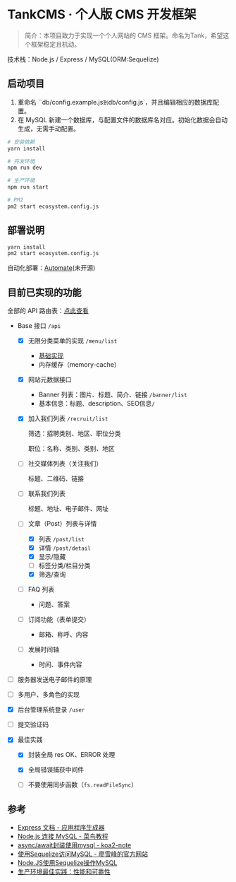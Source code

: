 # TankCMS · 个人版 CMS 开发框架

> 简介：本项目致力于实现一个个人网站的 CMS 框架。命名为Tank，希望这个框架稳定且机动。 

技术栈：Node.js / Express / MySQL(ORM:Sequelize)

## 启动项目

1. 重命名 ``db/config.example.js` 到 `db/config.js`，并且编辑相应的数据库配置。
2. 在 MySQL 新建一个数据库，与配置文件的数据库名对应。初始化数据会自动生成，无需手动配置。

```sh
# 安装依赖
yarn install

# 开发环境
npm run dev

# 生产环境
npm run start

# PM2
pm2 start ecosystem.config.js
```

## 部署说明

```sh
yarn install
pm2 start ecosystem.config.js
```

自动化部署：[Automate](https://github.com/canwdev/automate)(未开源)

## 目前已实现的功能

全部的 API 路由表：[点此查看](routes/api/index.js)

- Base 接口 `/api`
  - [x] 无限分类菜单的实现 `/menu/list`
  
    - [基础实现](https://segmentfault.com/a/1190000014284076)
    - 内存缓存（memory-cache）
    
  - [x] 网站元数据接口
  
    - Banner 列表：图片、标题、简介、链接 `/banner/list`
    - 基本信息：标题、description、SEO信息`/`
  
  - [x] 加入我们列表 `/recruit/list`
  
    筛选：招聘类别、地区、职位分类
  
    职位：名称、类别、类别、地区
  
  - [ ] 社交媒体列表（关注我们）
  
    标题、二维码、链接
  
  - [ ] 联系我们列表
  
    标题、地址、电子邮件、网址
  
  - [ ] 文章（Post）列表与详情
  
    - [x] 列表 `/post/list`
    - [x] 详情 `/post/detail`
    - [x] 显示/隐藏
    - [ ] 标签分类/栏目分类
    - [x] 筛选/查询
  
  - [ ] FAQ 列表
  
    - 问题、答案
  
  - [ ] 订阅功能（表单提交）
  
    - 邮箱、称呼、内容
  
  - [ ] 发展时间轴
  
    - 时间、事件内容
  
- [ ] 服务器发送电子邮件的原理

- [ ] 多用户、多角色的实现

- [x] 后台管理系统登录 `/user`

- [ ] 提交验证码

- [x] 最佳实践

  - [x] 封装全局 res OK、ERROR 处理
  - [x] 全局错误捕获中间件
  - [ ] 不要使用同步函数（`fs.readFileSync`）


## 参考

- [Express 文档 - 应用程序生成器](https://expressjs.com/zh-cn/starter/generator.html)
- [Node.js 连接 MySQL - 菜鸟教程](http://www.runoob.com/nodejs/nodejs-mysql.html)
- [async/await封装使用mysql - koa2-note](https://chenshenhai.github.io/koa2-note/note/mysql/async.html)
- [使用Sequelize访问MySQL - 廖雪峰的官方网站](https://www.liaoxuefeng.com/wiki/1022910821149312/1101571555324224)
- [Node.JS使用Sequelize操作MySQL](https://www.jianshu.com/p/797e10fe2393)
- [生产环境最佳实践：性能和可靠性](https://expressjs.com/zh-cn/advanced/best-practice-performance.html)

 
